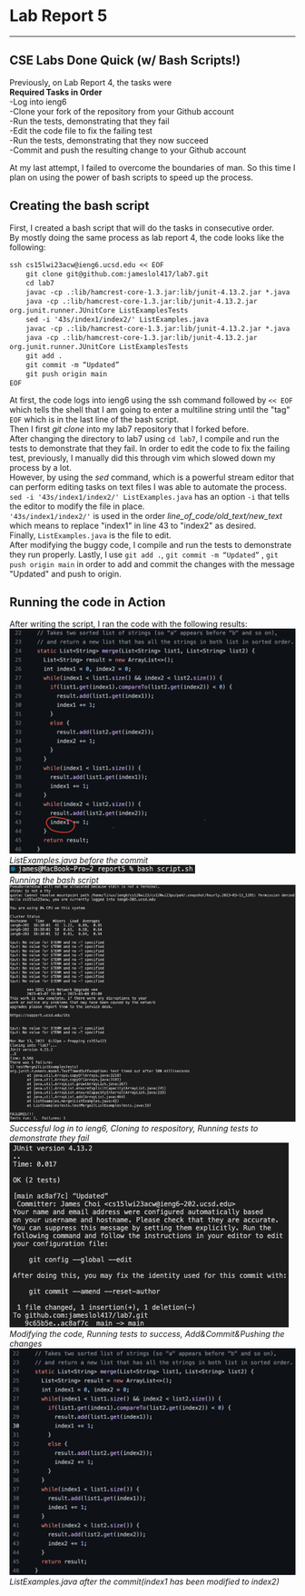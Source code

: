 # Lab Report 5
---

## CSE Labs Done Quick (w/ Bash Scripts!)  

Previously, on Lab Report 4, the tasks were   
**Required Tasks in Order**     
-Log into ieng6   
-Clone your fork of the repository from your Github account   
-Run the tests, demonstrating that they fail    
-Edit the code file to fix the failing test   
-Run the tests, demonstrating that they now succeed   
-Commit and push the resulting change to your Github account     

At my last attempt, I failed to overcome the boundaries of man. So this time I plan on using the power of bash scripts to speed up the process.   

## Creating the bash script
First, I created a bash script that will do the tasks in consecutive order.   
By mostly doing the same process as lab report 4, the code looks like the following:      
```
ssh cs15lwi23acw@ieng6.ucsd.edu << EOF
    git clone git@github.com:jameslol417/lab7.git
    cd lab7
    javac -cp .:lib/hamcrest-core-1.3.jar:lib/junit-4.13.2.jar *.java
    java -cp .:lib/hamcrest-core-1.3.jar:lib/junit-4.13.2.jar org.junit.runner.JUnitCore ListExamplesTests
    sed -i '43s/index1/index2/' ListExamples.java
    javac -cp .:lib/hamcrest-core-1.3.jar:lib/junit-4.13.2.jar *.java
    java -cp .:lib/hamcrest-core-1.3.jar:lib/junit-4.13.2.jar org.junit.runner.JUnitCore ListExamplesTests
    git add .
    git commit -m “Updated”
    git push origin main 
EOF
```
At first, the code logs into ieng6 using the ssh command followed by `<< EOF`
which tells the shell that I am going to enter a multiline string until the "tag" `EOF` which is in the last line of the bash script.       
Then I first *git clone* into my lab7 repository that I forked before.      
After changing the directory to lab7 using `cd lab7`, I compile and run the tests to demonstrate that they fail.
In order to edit the code to fix the failing test, previously, I manually did this through vim which slowed down my process by a lot.       
However, by using the *sed* command, which is a powerful stream editor that can perform editing tasks on text files I was able to automate the process.     
`sed -i '43s/index1/index2/' ListExamples.java` has an option `-i` that tells the editor to modify the file in place.       
`'43s/index1/index2/'` is used in the order *line_of_code/old_text/new_text* which means to replace "index1" in line 43 to "index2" as desired.     
Finally, `ListExamples.java` is the file to edit.       
After modifying the buggy code, I compile and run the tests to demonstrate they run properly.
Lastly, I use `git add .`, `git commit -m “Updated”` , `git push origin main` in order to add and commit the changes with the message "Updated" and push to origin.

## Running the code in Action
After writing the script, I ran the code with the following results:    
![Image](lab5/5-1.png)      
*ListExamples.java before the commit*       
![Image](lab5/5-4.png)      
*Running the bash script*       
![Image](lab5/5-5.png)
*Successful log in to ieng6, Cloning to respository, Running tests to demonstrate they fail*    
![Image](lab5/5-6.png)
*Modifying the code, Running tests to success, Add&Commit&Pushing the changes*      
![Image](lab5/5-3.png)      
*ListExamples.java after the commit(index1 has been modified to index2)*    